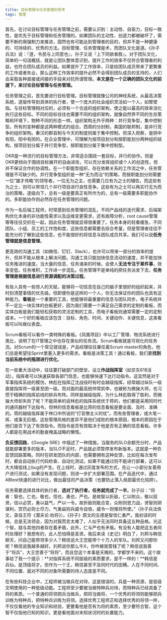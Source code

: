 ```yaml
---
title: 目标管理与任务管理的思考
tags: 管理
---
```


首先，在讨论目标管理与任务管理之前，需要认识到：主动性、自驱力，目标一致性，是优先于目标管理和任务管理的。如果团队的主动性、创造力都被破坏了，需要不断的用强制力来推进，固然也有可能达到管理者的目的，但并不是一种健康的、可持续的、优秀的方法。目标管理、任务管理是术，而团队文化是道。《孙子兵法》说：『道，令民与上同意也』，孙子又说『上下同欲者胜』。对于团队文化，简单的一句话概括，就是让团队整体意识到，提升工作的效率不仅符合管理者的利益，也符合团队成员的利益。如果提升了工作效率，只是给团队成员带来了更繁重的工作或者失业，那么这种工作效率的提升必然不会得到团队成员的支持的，人们会采取各种直接或间接的手段来对抗所谓管理。**本文是在一个正确的团队文化的前提下，来讨论目标管理与任务管理。**

任务管理之前，首先要进行目标管理。目标管理就像公司的神经系统，从最高决策系统，逐层传导到具体的执行者，使一个庞大的社会组织灵活如一个人，如臂使指。与目标管理相对应的，必须有一个合适的组织架构，使之能以最高的效率消化执行这些目标。不同的目标往往也需要不同的组织架构，就像自然界不同的生存策略和环境下，物种不同的形态一样。组织架构无外乎两种：并行竞争型，集中控制型。所有的变种都是这两种模式的组合。西周的分封制，美国的联邦制，是并行竞争的组织架构。秦汉的郡县制与今天的制度则属于集中控制。但深入观察，是阴中有阳，阳中有阴的。在企业管理中，可理解为按项目划分和按职能划分两种组织结构，按项目划分属于并行竞争型，按职能划分属于集中控制型。

OKR是一种流行的目标管理方法，非常适合围绕一套目标，并行的协作。但是OKR更倾向于围绕目标展开的自由进攻，可以充分发挥组织或个人的创造性，但并不保证合作的协调性。在一个职能型组织，存在依赖关系的工作流之中，任务管理是不可缺少的。并行竞争型组织是一种“无为而治”的策略，而按职能划分则需要一位“雄才伟略”的领导者。一位无为之主，也需要几位有为之士的辅佐，而这些有为之士，则可以带领几个并行项目进行良性竞争。这些有为之士可以再实行无为而治的策略，逐级向下，总有一级是要真正有所作为的，总有一级需要多职能协作的。多职能协作则必然存在任务管理的问题。

作为一名后端工程师，时常感到任务管理的混乱，不同产品线的迭代需求、后端架构优化本身的非功能性需求以及运维变更需求，还有故障分析，root cause管理等等往往交织在一起，因此任务管理就显得很重要了。任务本身的轻重缓急，不同团队、小组、员工的工作饱和度，这些信息都需要去综合考量，但是管理者往往不能充分的了解到这些信息，也不能很好的将信息与团队成员共享。我们可以说**任务管理就是信息管理**。

更高效的沟通工具（如微信、钉钉、Slack），也许可以带来一部分的效率的提升，但并不能从根本上解决问题。沟通工具只能加快信息流动的速度，并不能加快任务推进的速度。当大量的信息、任务涌来的时候，会使人**无法专注于某件事**，效率变低，任务堆积，工作进一步混乱。任务管理不是单纯的把任务派发下去，**任务管理是根据信息进行资源调配的决策过程**。

有些人具有一些惊人的天赋，能够将一切信息在自己的脑子里很好的组织起来，并时刻清楚事情的优先级。但即便你是这样的一个人，你无法保证你的团队也具有这种能力。**看板**是一个重要的工具，他能够将最重要的信息与团队同步。电子系统并不一定比一块实体的白板更好，因为我们需要一个满足自己需求的定制的看板，而实体白板是我们能轻松获取的灵活定制的工具，而电子看板则通常需要一定的定制成本。一个好的看板应该包含：目标、角色、时间、关键动作、关键信息，这类看板可以叫做仪表盘。

Scrum看板可以看作一类特殊的看板。《凤凰项目》中以工厂管理、物流系统进行类比，说明了在IT管理之中也存在类似的任务流。Scrum看板就是可视化的任务流。对Scrum的一个常见错误是，产品经理往往兼任着Scrum master的角色，他们总是希望往Sprint里塞入更多的需求。看板是决策工具！通过看板，我们要**找到当前系统中的瓶颈进行优化**。

在一些重大活动中，往往要打破部门的壁垒，设立**作战指挥室**（如京东618活动）。指挥者可以快速获取各部门信息，也能够快速下达行动指令。这显然是对于军事指挥系统的模仿。林彪在指挥辽沈战役时有时会越级指挥，经常越过纵队一级直接指挥师一级甚至团一级。而对面的最高统帅常凯申，也被称为微操大师，也习惯于精确的指挥前线的排兵布阵。同样是越级指挥，为什么林彪取得了胜利，而微操大师却失败了呢？不能简单的说林彪的指挥系统优于蒋的，他们都是采用同时代的通讯器材下达指令。但林的信息看板是比蒋的信息看板是要全面、及时、准确的。蒋的越级指挥属于林口中所说的“打官僚主义的仗”。而有些管理者，或大笔一挥、或事无巨细，这些管理风格的差异不是他们成败的根本原因，根本的原因在于他们是否下达了有效指令。而指令是否有效取决于他是否有正确的信息看板。许多人都是在用战术的勤奋掩盖战略的懒惰。

**负反馈回路**，《Google SRE》中描述了一种措施，当服务的SLO余额充分时，产品就能部署更多的版本，当SLO不足时，产品就必须暂停发布新版本。这就是一种负反馈回路策略。同时在研发团队的内部，也需要拥有这种反馈，比如在每次发布时，都会自动执行代码检查、自动化测试，如果不能通过则不能进行部署，这可以大大降低线上bug的产生。在上线时，通过灰度发布的方式，先让一小部分友善用户进行测试，如果没有发现问题，则进一步扩大部署范围。在产品迭代中，通过ABtest快速的进行对比，做出最佳的产品决策（也要防止落入局部最优化陷阱）。

任务需要选择具体的执行者，**选对了执行者，任务就完成了一半**。孙子曰：“将者：智也，仁也，敬也，信也，勇也，严也。是故智以折敌，仁以附众，敬以招贤，信以必赏，勇以益气，严以一令。故折敌则能合变，众附则思力战，贤智则阴谋利，赏罚必则士尽力，气勇益则兵威令自倍，威令一则惟将所使。”（孙子兵法佚文，录自王符《潜夫论·劝将》）。《孙子》原文的五德是智信仁勇严。我初读的时候，总是无法领会，因为对我而言太难了，人似乎无法同时具备这五种品格。光这个智，就与其他四者存在着矛盾，此外，仁与严也有矛盾。有没有人能把这五者同时处理好？我想有的，此人恐怕得是圣贤。我后来读《史记》明白了，刘邦与韩信聊天，问自己能带领多少人？韩信说大王您能带个十万人的军队。刘邦又问那你呢？韩信说我越多越好。刘邦说你那么牛X，你咋被我管辖了呢？韩信说我善于“将兵”，大王您善于“将将”，而且您这个本事是天赐的，学都学不来的。这个故事给了我一个提示：**对指挥系统不同层级的素质要求，是不一样的！**韩信是兵仙，是顶级将才。但作为一个王，韩信甚至不及同时代的田横。人在不同时间、不同位置、面对不同的对象所需要的待人态度是不同。

在有些科技企业中，工程师被当做兵在对待，这是错误的。兵是一种资源，是低级文明使用的一种低级动能。工程师至少要被当做特种兵对待，而特种兵已经具备了将的素质。一个普通的将领把兵当做兵，把将当做将，一个优秀的将领则能够把兵训练为特种兵，把特种兵训练为将领。选择优秀工程师正和选择优秀的将领一样，不仅仅看他的专业知识和经验，更要看他是否有为将的素质，至少要符合智，这个智不仅指他已知的知识，更是看他面对未知状况时的处置能力。

